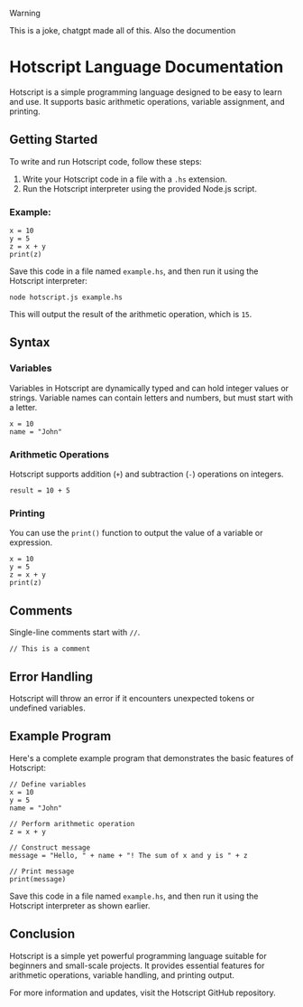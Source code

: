 > [!WARNING]
> This is a joke, chatgpt made all of this. Also the documention

# Hotscript Language Documentation

Hotscript is a simple programming language designed to be easy to learn and use. It supports basic arithmetic operations, variable assignment, and printing.

## Getting Started

To write and run Hotscript code, follow these steps:

1. Write your Hotscript code in a file with a `.hs` extension.
2. Run the Hotscript interpreter using the provided Node.js script.

### Example:

```plaintext
x = 10
y = 5
z = x + y
print(z)
```

Save this code in a file named `example.hs`, and then run it using the Hotscript interpreter:

```
node hotscript.js example.hs
```

This will output the result of the arithmetic operation, which is `15`.

## Syntax

### Variables

Variables in Hotscript are dynamically typed and can hold integer values or strings. Variable names can contain letters and numbers, but must start with a letter.

```plaintext
x = 10
name = "John"
```

### Arithmetic Operations

Hotscript supports addition (`+`) and subtraction (`-`) operations on integers.

```plaintext
result = 10 + 5
```

### Printing

You can use the `print()` function to output the value of a variable or expression.

```plaintext
x = 10
y = 5
z = x + y
print(z)
```

## Comments

Single-line comments start with `//`.

```plaintext
// This is a comment
```

## Error Handling

Hotscript will throw an error if it encounters unexpected tokens or undefined variables.

## Example Program

Here's a complete example program that demonstrates the basic features of Hotscript:

```plaintext
// Define variables
x = 10
y = 5
name = "John"

// Perform arithmetic operation
z = x + y

// Construct message
message = "Hello, " + name + "! The sum of x and y is " + z

// Print message
print(message)
```

Save this code in a file named `example.hs`, and then run it using the Hotscript interpreter as shown earlier.

## Conclusion

Hotscript is a simple yet powerful programming language suitable for beginners and small-scale projects. It provides essential features for arithmetic operations, variable handling, and printing output.

For more information and updates, visit the Hotscript GitHub repository.
